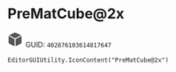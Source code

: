 # PreMatCube@2x
![](/img/PreMatCube@2x.png)
GUID: `402876103614817647`
```
EditorGUIUtility.IconContent("PreMatCube@2x")
```
